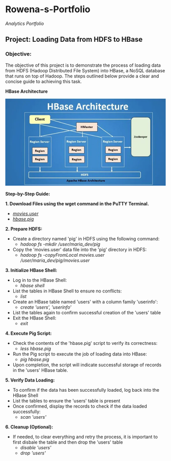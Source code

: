 # Rowena-s-Portfolio
*Analytics Portfolio*

## Project: Loading Data from HDFS to HBase

### Objective:
The objective of this project is to demonstrate the process of loading data from HDFS (Hadoop Distributed File System) into HBase, a NoSQL database that runs on top of Hadoop. The steps outlined below provide a clear and concise guide to achieving this task.

**HBase Architecture**

![Below is a detailed explanation of the key components and layers of the HBase architecture](/image/Hbase_Achitecture.jpg)

**Step-by-Step Guide:**

**1. Download Files using the wget command in the PuTTY Terminal.**
- *[movies.user](https://raw.githubusercontent.com/EbentheAnalyst/Hadoop/main/movies.user)*
- *[hbase.pig](https://raw.githubusercontent.com/EbentheAnalyst/Hadoop/main/hbase.pig)*

**2. Prepare HDFS:**
- Create a directory named 'pig' in HDFS using the following command:
   - *hadoop fs -mkdir /user/maria_dev/pig*
- Copy the 'movies.user' data file into the 'pig' directory in HDFS:
   - *hadoop fs -copyFromLocal movies.user /user/maria_dev/pig/movies.user*

**3. Initialize HBase Shell:**
- Log in to the HBase Shell:
   - *hbase shell*
- List the tables in HBase Shell to ensure no conflicts:
   - *list*
- Create an HBase table named 'users' with a column family 'userinfo':
   - *create 'users', 'userinfo'*
- List the tables again to confirm successful creation of the 'users' table
- Exit the HBase Shell:
   - *exit*  

**4. Execute Pig Script:**
- Check the contents of the 'hbase.pig' script to verify its correctness:
   - *less hbase.pig*
- Run the Pig script to execute the job of loading data into HBase:
   - *pig hbase.pig*
- Upon completion, the script will indicate successful storage of records in the 'users' HBase table.

**5. Verify Data Loading:**
- To confirm if the data has been successfully loaded, log back into the HBase Shell
- List the tables to ensure the 'users' table is present
- Once confirmed, display the records to check if the data loaded successfully:
   - *scan 'users'*

**6. Cleanup (Optional):**
- If needed, to clear everything and retry the process, it is important to first disbale the table and then drop the 'users' table
   - *disable 'users'*
   - *drop 'users'*

